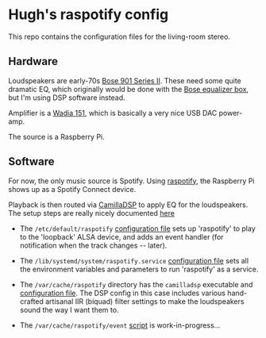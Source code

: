 # Hugh's raspotify config

This repo contains the configuration files for the living-room stereo.

## Hardware

Loudspeakers are early-70s [Bose 901 Series II](http://cabezal.com/pix/901-minidsp-ucd/owg_en_901_series2.pdf).  These need some quite dramatic EQ, which originally would
be done with the [Bose equalizer box](http://cabezal.com/pix/901-minidsp-ucd/Bose-901-III-equal.pdf), but I'm using DSP software instead.

Amplifier is a [Wadia 151](http://www.wadia.com/ContentsFiles/151_Tech_Sheet%20web.pdf), which is basically a very nice USB DAC power-amp.

The source is a Raspberry Pi.

## Software

For now, the only music source is Spotify.  Using [raspotify](https://github.com/dtcooper/raspotify),
the Raspberry Pi shows up as a Spotify Connect device.

Playback is then routed via [CamillaDSP](https://github.com/HEnquist/camilladsp) to apply EQ for the loudspeakers.  The setup steps are really nicely documented [here](https://github.com/HEnquist/camilladsp-config)

* The `/etc/default/raspotify` [configuration file](https://github.com/hughpyle/raspot/blob/master/var_cache_raspotify/etc_default_raspotify) sets up 'raspotify' to play to the 'loopback' ALSA device, and adds an event handler (for notification when the track changes -- later).

* The `/lib/systemd/system/raspotify.service` [configuration file](https://github.com/hughpyle/raspot/blob/master/var_cache_raspotify/lib_systemd_system_raspotify.service) sets all the environment variables and parameters to run 'raspotify' as a service.

* The `/var/cache/raspotify` directory has the `camilladsp` executable and [configuration file](https://github.com/hughpyle/raspot/blob/master/var_cache_raspotify/dsp.conf). The DSP config in this case includes various hand-crafted artisanal IIR (biquad) filter settings to make the loudspeakers sound the way I want them to.

* The `/var/cache/raspotify/event` [script](https://github.com/hughpyle/raspot/blob/master/var_cache_raspotify/event) is work-in-progress...
